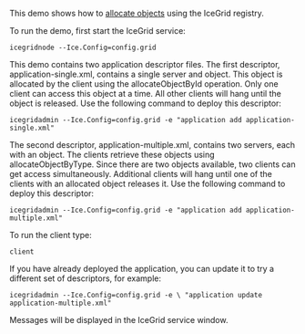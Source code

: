 This demo shows how to [allocate objects][1] using the IceGrid registry.

To run the demo, first start the IceGrid service:

```
icegridnode --Ice.Config=config.grid
```

This demo contains two application descriptor files. The first
descriptor, application-single.xml, contains a single server and
object. This object is allocated by the client using the
allocateObjectById operation. Only one client can access this object
at a time. All other clients will hang until the object is released.
Use the following command to deploy this descriptor:

```
icegridadmin --Ice.Config=config.grid -e "application add application-single.xml"
```

The second descriptor, application-multiple.xml, contains two servers,
each with an object. The clients retrieve these objects using
allocateObjectByType. Since there are two objects available, two
clients can get access simultaneously. Additional clients will hang
until one of the clients with an allocated object releases it. Use the
following command to deploy this descriptor:

```
icegridadmin --Ice.Config=config.grid -e "application add application-multiple.xml"
```

To run the client type:

```
client
```

If you have already deployed the application, you can update it to try
a different set of descriptors, for example:

```
icegridadmin --Ice.Config=config.grid -e \ "application update application-multiple.xml"
```

Messages will be displayed in the IceGrid service window.

[1]: https://doc.zeroc.com/display/Ice37/Resource+Allocation+using+IceGrid+Sessions
